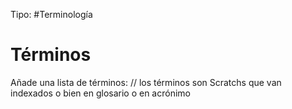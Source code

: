 Tipo: #Terminología

# Términos
Añade una lista de términos: // los términos son Scratchs que van indexados o bien en glosario o en acrónimo
